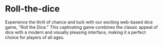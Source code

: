 # Roll-the-dice
Experience the thrill of chance and luck with our exciting web-based dice game, "Roll the Dice." This captivating game combines the classic appeal of dice with a modern and visually pleasing interface, making it a perfect choice for players of all ages.

